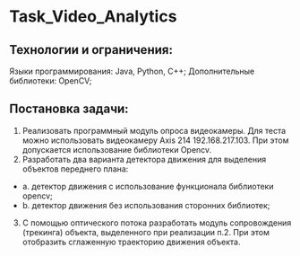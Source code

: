 # Task_Video_Analytics

## Технологии и ограничения:
Языки программирования: Java, Python, C++; 
Дополнительные библиотеки: OpenCV;

## Постановка задачи:

1. Реализовать программный модуль опроса видеокамеры. Для теста можно использовать видеокамеру Axis 214 192.168.217.103. При этом допускается использование библиотеки Opencv.
2. Разработать два варианта детектора движения для выделения объектов переднего плана:
+ a. детектор движения с использование функционала библиотеки opencv;
+ b. детектор движения без использования сторонних библиотек;
3. С помощью оптического потока разработать модуль сопровождения (трекинга) объекта, выделенного при реализации п.2. При этом отобразить сглаженную траекторию движения объекта.
  
